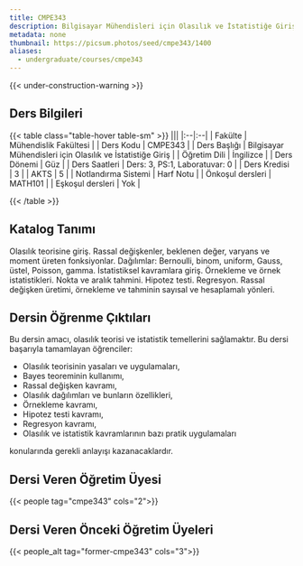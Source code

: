 ```yaml
---
title: CMPE343
description: Bilgisayar Mühendisleri için Olasılık ve İstatistiğe Giriş
metadata: none
thumbnail: https://picsum.photos/seed/cmpe343/1400
aliases:
  - undergraduate/courses/cmpe343
---
```


{{< under-construction-warning >}}
## Ders Bilgileri

<!-- prettier-ignore-start -->
{{< table class="table-hover table-sm" >}}
|||
|:--|:--|
| Fakülte | Mühendislik Fakültesi |
| Ders Kodu | CMPE343 |
| Ders Başlığı | Bilgisayar Mühendisleri için Olasılık ve İstatistiğe Giriş |
| Öğretim Dili | İngilizce |
| Ders Dönemi | Güz |
| Ders Saatleri | Ders: 3, PS:1, Laboratuvar: 0 |
| Ders Kredisi | 3 |
| AKTS | 5 |
| Notlandırma Sistemi | Harf Notu |
| Önkoşul dersleri | MATH101 |
| Eşkoşul dersleri | Yok |

{{< /table >}}
<!-- prettier-ignore-end -->

## Katalog Tanımı

Olasılık teorisine giriş. Rassal değişkenler, beklenen değer, varyans ve moment üreten fonksiyonlar. Dağılımlar: Bernoulli, binom, uniform, Gauss, üstel, Poisson, gamma. İstatistiksel kavramlara giriş. Örnekleme ve örnek istatistikleri. Nokta ve aralık tahmini. Hipotez testi. Regresyon. Rassal değişken üretimi, örnekleme ve tahminin sayısal ve hesaplamalı yönleri.

## Dersin Öğrenme Çıktıları

Bu dersin amacı, olasılık teorisi ve istatistik temellerini sağlamaktır. Bu dersi başarıyla tamamlayan öğrenciler:

- Olasılık teorisinin yasaları ve uygulamaları,
- Bayes teoreminin kullanımı,
- Rassal değişken kavramı,
- Olasılık dağılımları ve bunların özellikleri,
- Örnekleme kavramı,
- Hipotez testi kavramı,
- Regresyon kavramı,
- Olasılık ve istatistik kavramlarının bazı pratik uygulamaları

konularında gerekli anlayışı kazanacaklardır.

## Dersi Veren Öğretim Üyesi

{{< people tag="cmpe343" cols="2">}}

## Dersi Veren Önceki Öğretim Üyeleri

{{< people_alt tag="former-cmpe343" cols="3">}}
